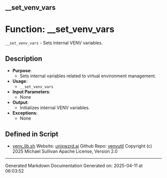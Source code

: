 ## __set_venv_vars
# Function: __set_venv_vars
`__set_venv_vars` - Sets internal VENV variables.
## Description
- **Purpose**: 
  - Sets internal variables related to virtual environment management.
- **Usage**: 
  - `__set_venv_vars`
- **Input Parameters**: 
  - None
- **Output**: 
  - Initializes internal VENV variables.
- **Exceptions**: 
  - None

## Defined in Script

* [venv_lib.sh](../venv_lib_sh.md)
Website: [unixwzrd.ai](https://unixwzrd.ai)
Github Repo: [venvutil](https://github.com/unixwzrd/venvutil)
Copyright (c) 2025 Michael Sullivan
Apache License, Version 2.0

---

Generated Markdown Documentation
Generated on: 2025-04-11 at 06:03:52
